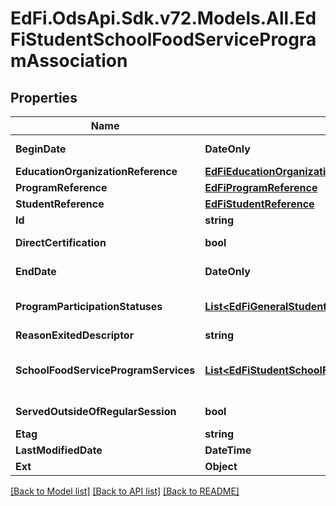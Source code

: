 # EdFi.OdsApi.Sdk.v72.Models.All.EdFiStudentSchoolFoodServiceProgramAssociation

## Properties

Name | Type | Description | Notes
------------ | ------------- | ------------- | -------------
**BeginDate** | **DateOnly** | The earliest date the student is involved with the program. Typically, this is the date the student becomes eligible for the program. | 
**EducationOrganizationReference** | [**EdFiEducationOrganizationReference**](EdFiEducationOrganizationReference.md) |  | 
**ProgramReference** | [**EdFiProgramReference**](EdFiProgramReference.md) |  | 
**StudentReference** | [**EdFiStudentReference**](EdFiStudentReference.md) |  | 
**Id** | **string** |  | [optional] 
**DirectCertification** | **bool** | Indicates that the student&#39;s National School Lunch Program (NSLP) eligibility has been determined through direct certification. | [optional] 
**EndDate** | **DateOnly** | The month, day, and year on which the student exited the program or stopped receiving services. | [optional] 
**ProgramParticipationStatuses** | [**List&lt;EdFiGeneralStudentProgramAssociationProgramParticipationStatus&gt;**](EdFiGeneralStudentProgramAssociationProgramParticipationStatus.md) | An unordered collection of generalStudentProgramAssociationProgramParticipationStatuses. The status of the student&#39;s program participation. | [optional] 
**ReasonExitedDescriptor** | **string** | The reason the student left the program within a school or district. | [optional] 
**SchoolFoodServiceProgramServices** | [**List&lt;EdFiStudentSchoolFoodServiceProgramAssociationSchoolFoodServiceProgramService&gt;**](EdFiStudentSchoolFoodServiceProgramAssociationSchoolFoodServiceProgramService.md) | An unordered collection of studentSchoolFoodServiceProgramAssociationSchoolFoodServiceProgramServices. Indicates the service(s) being provided to the student by the school food service program. | [optional] 
**ServedOutsideOfRegularSession** | **bool** | Indicates whether the student received services during the summer session or between sessions. | [optional] 
**Etag** | **string** | A unique system-generated value that identifies the version of the resource. | [optional] 
**LastModifiedDate** | **DateTime** | The date and time the resource was last modified. | [optional] 
**Ext** | **Object** | Extensions to the StudentSchoolFoodServiceProgramAssociation entity. | [optional] 

[[Back to Model list]](../../README.md#documentation-for-models) [[Back to API list]](../../README.md#documentation-for-api-endpoints) [[Back to README]](../../README.md)

